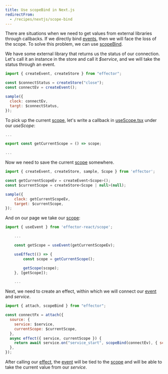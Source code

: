 ```yaml
---
title: Use scopeBind in Next.js
redirectFrom:
  - /recipes/nextjs/scope-bind
---
```


There are situations when we need to get values from external libraries through callbacks.
If we directly bind [events](/en/api/effector/createEvent), then we will face the loss of the scope.
To solve this problem, we can use [scopeBind](/en/api/effector/scopeBind).

We have some external library that returns us the status of our connection.
Let's call it an instance in the store and call it _$service_, and we will take the status through an event.

```js
import { createEvent, createStore } from "effector";

const $connectStatus = createStore("close");
const connectEv = createEvent();

sample({
  clock: connectEv,
  targt: $connectStatus,
});
```

To pick up the current [scope](/en/api/effector/Scope), let's write a callback in [useScope.tsx](/en/recipes/nextjs/integrate) under our _useScope_:

```js
...

export const getCurrentScope = () => scope;

...
```

Now we need to save the current [scope](/en/api/effector/Scope) somewhere.

```js
import { createEvent, createStore, sample, Scope } from 'effector';

const getCurrentScopeEv = createEvent<Scope>();
const $currentScope = createStore<Scope | null>(null);

sample({
    clock: getCurrentScopeEv,
    target: $currentScope,
});
```

And on our page we take our [scope](/en/api/effector/Scope):

```js
import { useEvent } from 'effector-react/scope';

    ...

    const getScope = useEvent(getCurrentScopeEv);

    useEffect(() => {
        const scope = getCurrentScope();

        getScope(scope);
    }, [getScope]);

    ...

```

Next, we need to create an effect, within which we will connect our [event](/en/api/effector/createEvent) and _service_.

```js
import { attach, scopeBind } from "effector";

const connectFx = attach({
  source: {
    service: $service,
    currentScope: $currentScope,
  },
  async effect({ service, currentScope }) {
    return await service.on("service_start", scopeBind(connectEv), { scope: currentScope });
  },
});
```

After calling our [effect](/en/api/effector/createEffect), the [event](/en/api/effector/createEvent) will be tied to the [scope](/en/api/effector/Scope) and will be able to take the current value from our _service_.
